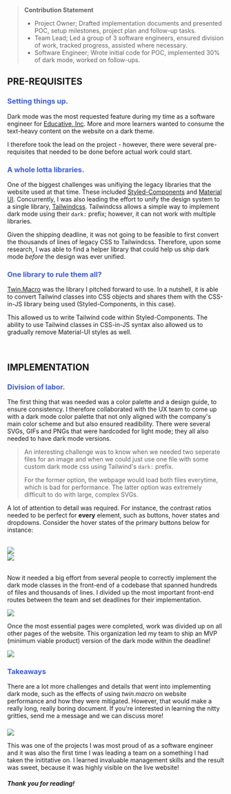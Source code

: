> <div class="contribution-statement">
>
> **Contribution Statement**
>
> - Project Owner; Drafted implementation documents and presented POC, setup milestones, project plan and follow-up tasks.
> - Team Lead; Led a group of 3 software engineers, ensured division of work, tracked progress, assisted where necessary.
> - Software Engineer; Wrote initial code for POC, implemented 30% of dark mode, worked on follow-ups.
>
> </div>

<h2 class="sub-heading"> PRE-REQUISITES </h2>
<h3 style="color:#3C5CDE;"> Setting things up. </h3>

Dark mode was the most requested feature during my time as a software engineer for [Educative, Inc](https://www.educative.io). More and more learners wanted to consume the text-heavy content on the website on a dark theme.

I therefore took the lead on the project - however, there were several pre-requisites that needed to be done before actual work could start.

<h3 style="color:#3C5CDE;"> A whole lotta libraries. </h3>

One of the biggest challenges was unifiying the legacy libraries that the website used at that time. These included [Styled-Components](https://styled-components.com/) and [Material UI](https://material.io/). Concurrently, I was also leading the effort to unify the design system to a single library, [Tailwindcss](https://tailwindcss.com/). Tailwindcss allows a simple way to implement dark mode using their `dark:` prefix; however, it can not work with multiple libraries.

Given the shipping deadline, it was not going to be feasible to first convert the thousands of lines of legacy CSS to Tailwindcss. Therefore, upon some research, I was able to find a helper library that could help us ship dark mode _before_ the design was ever unified.

<h3 style="color:#3C5CDE;"> One library to rule them all? </h3>

[Twin.Macro](https://github.com/ben-rogerson/twin.macro) was the library I pitched forward to use. In a nutshell, it is able to convert Tailwind classes into CSS objects and shares them with the CSS-in-JS library being used (Styled-Components, in this case).

This allowed us to write Tailwind code within Styled-Components. The ability to use Tailwind classes in CSS-in-JS syntax also allowed us to gradually remove Material-UI styles as well.

<br>

<h2 class="sub-heading"> IMPLEMENTATION </h2>
<h3 style="color:#3C5CDE;"> Division of labor. </h3>

The first thing that was needed was a color palette and a design guide, to ensure consistency. I therefore collaborated with the UX team to come up with a dark mode color palette that not only aligned with the company's main color scheme and but also ensured readibility. There were several SVGs, GIFs and PNGs that were hardcoded for light mode; they all also needed to have dark mode versions.

> An interesting challenge was to know when we needed two seperate files for an image and when we could just use one file with some
> custom dark mode css using Tailwind's `dark:` prefix.
>
> For the former option, the webpage would load both files everytime, which
> is bad for performance. The latter option was extremely difficult to do with large, complex SVGs.

A lot of attention to detail was required. For instance, the contrast ratios needed to be perfect for **every** element, such as buttons, hover states and dropdowns. Consider the hover states of the primary buttons below for instance:

<br>

<div class="flex justify-between"> 
    <div style="width: 48%" class="flex flex-col justify-evenly">
    <img loading="lazy" class="w-full" src="/info/works/dark-mode/dark-mode-button-1.gif" />
</div>
<div style="width: 48%" class="flex justify-center">
    <img loading="lazy" class="w-full" src="/info/works/dark-mode/dark-mode-button-2.gif" />
</div>
</div>
<br>

Now it needed a big effort from several people to correctly implement the dark mode classes in the front-end of a codebase that spanned hundreds of files and thousands of lines. I divided up the most important front-end routes between the team and set deadlines for their implementation.

<div class="flex justify-center w-full">
<img loading="lazy"  class="w-full" src="/info/works/dark-mode/dark-mode-3.svg" />
</div>

Once the most essential pages were completed, work was divided up on all other pages of the website. This organization led my team to ship an MVP (minimum viable product) version of the dark mode within the deadline!

<div class="flex justify-center w-full">
<img loading="lazy"  class="w-full" src="/info/works/dark-mode/dark-mode-1.svg" />
</div>

<h3 style="color:#3C5CDE;"> Takeaways </h3>

There are a lot more challenges and details that went into implementing dark mode, such as the effects of using _twin.macro_ on website performance and how they were mitigated. However, that would make a really long, really boring document. If you're interested in learning the nitty gritties, send me a message and we can discuss more!

<div style="width: 100%; padding-top: 8px;" class="flex justify-center">
<img loading="lazy" class="w-full" src="/info/works/dark-mode/dark-mode-2.svg" />
</div>

This was one of the projects I was most proud of as a software engineer and it was also the first time I was leading a team on a something I had taken the inititative on. I learned invaluable management skills and the result was sweet, because it was highly visible on the live website!

<h5 class="flex justify-center"> Thank you for reading! </h5>
